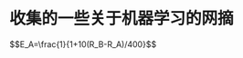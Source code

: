 
# 收集的一些关于机器学习的网摘

<html>
<head>
  <meta charset="utf-8">
  <meta name="viewport" content="width=device-width">
  <title>MathJax example</title>
  <script type="text/javascript" async
  src="https://cdnjs.cloudflare.com/ajax/libs/mathjax/2.7.2/MathJax.js?config=TeX-MML-AM_CHTML">
</script>
</head>
<body>
<p>
 $$E_A=\frac{1}{1+10(R_B-R_A)/400}$$
</p>
</body>
</html>
